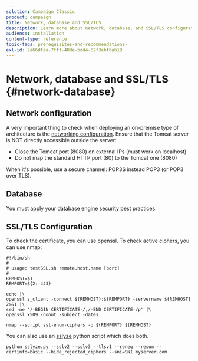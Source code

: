 ```yaml
---
solution: Campaign Classic
product: campaign
title: Network, database and SSL/TLS
description: Learn more about network, database, and SSL/TLS configuration best practices.
audience: installation
content-type: reference
topic-tags: prerequisites-and-recommendations-
exl-id: 2a66dfaa-7fff-48de-bdd4-62f3ebfbab19
---
```

# Network, database and SSL/TLS {#network-database}

## Network configuration

A very important thing to check when deploying an on-premise type of architecture is the [networking configuration](../../installation/using/network-configuration.md). Ensure that the Tomcat server is NOT directly accessible outside the server:

* Close the Tomcat port (8080) on external IPs (must work on localhost)
* Do not map the standard HTTP port (80) to the Tomcat one (8080)

When it's possible, use a secure channel: POP3S instead POP3 (or POP3 over TLS).

## Database

You must apply your database engine security best practices.

## SSL/TLS Configuration

To check the certificate, you can use openssl. To check active ciphers, you can use nmap:

```
#!/bin/sh
#
# usage: testSSL.sh remote.host.name [port]
#
REMHOST=$1
REMPORT=${2:-443}
 
echo |\
openssl s_client -connect ${REMHOST}:${REMPORT} -servername ${REMHOST} 2>&1 |\
sed -ne '/-BEGIN CERTIFICATE-/,/-END CERTIFICATE-/p' |\
openssl x509 -noout -subject -dates
   
nmap --script ssl-enum-ciphers -p ${REMPORT} ${REMHOST}
```

You can also use an [sslyze](https://github.com/nabla-c0d3/sslyze/releases) python script which does both.

```
python sslyze.py --sslv2 --sslv3 --tlsv1 --reneg --resum --certinfo=basic --hide_rejected_ciphers --sni=SNI myserver.com
```
